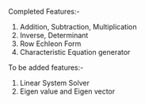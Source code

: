 Completed Features:-
  1. Addition, Subtraction, Multiplication
  2. Inverse, Determinant
  3. Row Echleon Form
  4. Characteristic Equation generator

To be added features:-
  1. Linear System Solver
  2. Eigen value and Eigen vector
